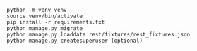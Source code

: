 ```python -m venv venv```\
```source venv/bin/activate```\
```pip install -r requirements.txt```\
```python manage.py migrate```\
```python manage.py loaddata rest/fixtures/rest_fixtures.json```\
```python manage.py createsuperuser (optional)```